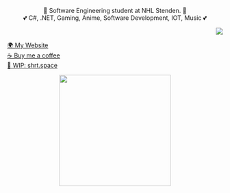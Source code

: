 <p align="center">
  👤 Software Engineering student at NHL Stenden. 👤
  <br>
  💕 C#, .NET, Gaming, Anime, Software Development, IOT, Music 💕
</p>
<img src="https://imgur.com/khg8D75.gif" align="right"/>
<br>
<p align="left">
  <a href="https://naamloos.dev/">🌍 My Website</a>
  <br>
  <a href="https://ko-fi.com/Naamloos">☕ Buy me a coffee</a>
  <br>
  <a href="https://shrt.space/">🔗 WIP: shrt.space</a>
</p>

<p align="center">
  <img align="center" width="260px" src="https://cdn.discordapp.com/attachments/378289515334336514/824784518053494854/dereferencing_a_null_pointer.gif"/>  
</p>
